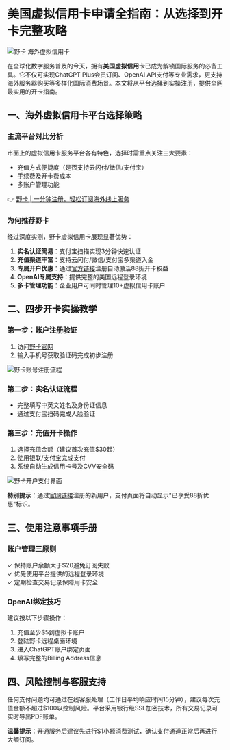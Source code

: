 # 美国虚拟信用卡申请全指南：从选择到开卡完整攻略

![野卡 海外虚拟信用卡](https://bbtdd.com/wp-content/uploads/img/4127954172416024.webp)

在全球化数字服务普及的今天，拥有**美国虚拟信用卡**已成为解锁国际服务的必备工具。它不仅可实现ChatGPT Plus会员订阅、OpenAI API支付等专业需求，更支持海外服务器购买等多样化国际消费场景。本文将从平台选择到实操注册，提供全网最实用的开卡指南。

## 一、海外虚拟信用卡平台选择策略

### 主流平台对比分析
市面上的虚拟信用卡服务平台各有特色，选择时需重点关注三大要素：
- 充值方式便捷度（是否支持云闪付/微信/支付宝）
- 手续费及开卡费成本
- 多账户管理功能

👉 [野卡 | 一分钟注册，轻松订阅海外线上服务](https://bbtdd.com/yeka)

### 为何推荐野卡
经过深度实测，野卡虚拟信用卡展现显著优势：
1. **实名认证简易**：支付宝扫描实现3分钟快速认证
2. **充值渠道丰富**：支持云闪付/微信/支付宝多渠道入金
3. **专属开户优惠**：通过[官方链接](https://bbtdd.com/yeka)注册自动激活88折开卡权益
4. **OpenAI专属支持**：提供完整的美国远程登录环境
5. **多卡管理功能**：企业用户可同时管理10+虚拟信用卡账户

## 二、四步开卡实操教学

### 第一步：账户注册验证
1. 访问[野卡官网](https://bbtdd.com/yeka)
2. 输入手机号获取验证码完成初步注册

![野卡账号注册流程](https://bbtdd.com/wp-content/uploads/img/208746477416981.webp)

### 第二步：实名认证流程
- 完整填写中英文姓名及身份证信息
- 通过支付宝扫码完成人脸验证

### 第三步：充值开卡操作
1. 选择充值金额（建议首次充值$30起）
2. 使用银联/支付宝完成支付
3. 系统自动生成信用卡号及CVV安全码

![野卡开户支付界面](https://bbtdd.com/wp-content/uploads/img/42824582789905.webp)

**特别提示**：通过[官网链接](https://bbtdd.com/yeka)注册的新用户，支付页面将自动显示"已享受88折优惠"标识。

## 三、使用注意事项手册

### 账户管理三原则
✓ 保持账户余额大于$20避免订阅失败  
✓ 优先使用平台提供的远程登录环境  
✓ 定期检查交易记录保障用卡安全

### OpenAI绑定技巧
建议按以下步骤操作：
1. 充值至少$5到虚拟卡账户
2. 登陆野卡远程桌面环境
3. 进入ChatGPT账户绑定页面
4. 填写完整的Billing Address信息

## 四、风险控制与客服支持
任何支付问题均可通过在线客服处理（工作日平均响应时间15分钟），建议每次充值金额不超过$100以控制风险。平台采用银行级SSL加密技术，所有交易记录可实时导出PDF账单。

**温馨提示**：开通服务后建议先进行$1小额消费测试，确认支付通道正常后再进行大额订阅。